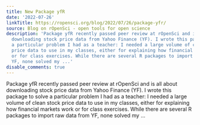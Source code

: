 ```yaml
---
title: New Package yfR
date: '2022-07-26'
linkTitle: https://ropensci.org/blog/2022/07/26/package-yfr/
source: Blog on rOpenSci - open tools for open science
description: 'Package yfR recently passed peer review at rOpenSci and is all about
  downloading stock price data from Yahoo Finance (YF). I wrote this package to solve
  a particular problem I had as a teacher: I needed a large volume of clean stock
  price data to use in my classes, either for explaining how financial markets work
  or for class exercises. While there are several R packages to import raw data from
  YF, none solved my ...'
disable_comments: true
---
```

Package yfR recently passed peer review at rOpenSci and is all about downloading stock price data from Yahoo Finance (YF). I wrote this package to solve a particular problem I had as a teacher: I needed a large volume of clean stock price data to use in my classes, either for explaining how financial markets work or for class exercises. While there are several R packages to import raw data from YF, none solved my ...